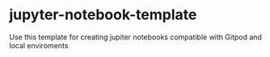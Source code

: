 # jupyter-notebook-template
Use this template for creating jupiter notebooks compatible with Gitpod and local enviroments
